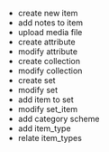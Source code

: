   * create new item
  * add notes to item
  * upload media file
  * create attribute
  * modify attribute
  * create collection
  * modify collection
  * create set
  * modify set
  * add item to set
  * modify set\_item
  * add category scheme
  * add item\_type
  * relate item\_types
